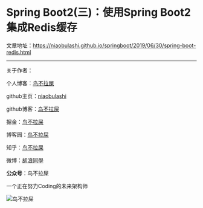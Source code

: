 # Spring Boot2(三)：使用Spring Boot2集成Redis缓存

文章地址：https://niaobulashi.github.io/springboot/2019/06/30/spring-boot-redis.html

---
关于作者：

个人博客：[鸟不拉屎](https://niaobulashi.com)

github主页：[niaobulashi](https://github.com/niaobulashi)

github博客：[鸟不拉屎](https://niaobulashi.github.io)

掘金：[鸟不拉屎](https://juejin.im/user/5b3de9155188251aa0161fe4)

博客园：[鸟不拉屎](https://www.cnblogs.com/niaobulashi)

知乎：[鸟不拉屎](https://www.zhihu.com/people/hu-lang-lang-91/)

微博：[胡浪同學](https://www.weibo.com/godloveharry)

**公众号**：鸟不拉屎

一个正在努力Coding的未来架构师

![鸟不拉屎](https://niaobulashi.github.io/assets/images/wechat-niaobulashi.jpg)
